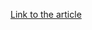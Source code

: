 [Link to the article](https://www.akamai.com/blog/security/akamai-offers-free-tier-for-client-side-edge-security)
